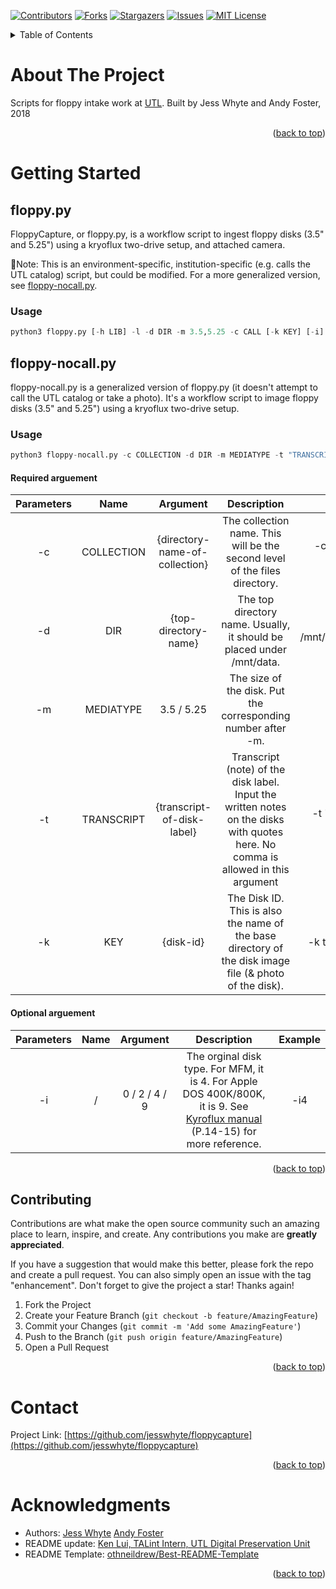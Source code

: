 <!-- Improved compatibility of back to top link: See: https://github.com/othneildrew/Best-README-Template/pull/73 -->
<a name="readme-top"></a>
<!--
*** Thanks for checking out the Best-README-Template. If you have a suggestion
*** that would make this better, please fork the repo and create a pull request
*** or simply open an issue with the tag "enhancement".
*** Don't forget to give the project a star!
*** Thanks again! Now go create something AMAZING! :D
-->



<!-- PROJECT SHIELDS -->
<!--
*** I'm using markdown "reference style" links for readability.
*** Reference links are enclosed in brackets [ ] instead of parentheses ( ).
*** See the bottom of this document for the declaration of the reference variables
*** for contributors-url, forks-url, etc. This is an optional, concise syntax you may use.
*** https://www.markdownguide.org/basic-syntax/#reference-style-links
-->
[![Contributors][contributors-shield]][contributors-url]
[![Forks][forks-shield]][forks-url]
[![Stargazers][stars-shield]][stars-url]
[![Issues][issues-shield]][issues-url]
[![MIT License][license-shield]][license-url]


<!-- TABLE OF CONTENTS -->
<details>
  <summary>Table of Contents</summary>
  <ol>
    <li>
      <a href="#about-the-project">About The Project</a>
      <ul>
        <li><a href="#built-with">Built With</a></li>
      </ul>
    </li>
    <li>
      <a href="#getting-started">Getting Started</a>
      <ul>
        <li><a href="#prerequisites">Prerequisites</a></li>
        <li><a href="#installation">Installation</a></li>
      </ul>
    </li>
    <li><a href="#usage">Usage</a></li>
    <li><a href="#roadmap">Roadmap</a></li>
    <li><a href="#contributing">Contributing</a></li>
    <li><a href="#license">License</a></li>
    <li><a href="#contact">Contact</a></li>
    <li><a href="#acknowledgments">Acknowledgments</a></li>
  </ol>
</details>



<!-- ABOUT THE PROJECT -->
# About The Project

Scripts for floppy intake work at [UTL](https://onesearch.library.utoronto.ca/).
Built by Jess Whyte and Andy Foster, 2018
<p align="right">(<a href="#readme-top">back to top</a>)</p>



<!-- GETTING STARTED -->
# Getting Started

## floppy.py
FloppyCapture, or floppy.py, is a workflow script to ingest floppy disks (3.5" and 5.25") using a kryoflux two-drive setup, and attached camera.

📝Note: This is an environment-specific, institution-specific (e.g. calls the UTL catalog) script, but could be modified. For a more generalized version, see [floppy-nocall.py](##floppy-nocall.py).

### Usage

  ```floppy.py
  python3 floppy.py [-h LIB] -l -d DIR -m 3.5,5.25 -c CALL [-k KEY] [-i]
  ```

## floppy-nocall.py
floppy-nocall.py is a generalized version of floppy.py (it doesn't attempt to call the UTL catalog or take a photo). 
It's a workflow script to image floppy disks (3.5" and 5.25") using a kryoflux two-drive setup. 

### Usage

  ```floppy-nocall.py
  python3 floppy-nocall.py -c COLLECTION -d DIR -m MEDIATYPE -t "TRANSCRIPT" -k KEY [-i]
  ```

#### Required arguement
| Parameters 	|  Name 	|Argument| Description 	|Example|
|:---------:	|:-----------:	|:------------------------------:	|:----------------------------------------------------------------------------------------------------------------------:	|:----------------------:	|
| -c        	| COLLECTION  	| {directory-name-of-collection} 	| The collection name. This will be the second level of the files directory.                                             	| -c testing01-floppy    	|
| -d        	| DIR         	| {top-directory-name}           	| The top directory name. Usually, it should be placed under /mnt/data.                                                  	| -d /mnt/data/testing01 	|
| -m        	| MEDIATYPE   	| 3.5 / 5.25                       	| The size of the disk. Put the corresponding number after -m.                                                           	| -m 3.5                 	|
| -t        	| TRANSCRIPT  	| {transcript-of-disk-label}     	| Transcript (note) of the disk label. Input the written notes on the disks with quotes here. No comma is allowed in this argument 	| -t "information ABC"   	|
| -k        	| KEY         	| {disk-id}                      	| The Disk ID. This is also the name of the base directory of the disk image file (& photo of the disk).                 	| -k testing01-01        	|

#### Optional arguement
| Parameters 	| Name 	| Argument 	| Description 	| Example 	|
|:---:	|:---:	|:---:	|:---:	|:---:	|
| -i 	|  /	| 0 / 2 / 4 / 9  	| The orginal disk type. For MFM, it is 4. For Apple DOS 400K/800K, it is 9. See [Kyroflux manual](https://www.kryoflux.com/download/kryoflux_manual.pdf) (P.14-15) for more reference. 	| -i4 	|

<p align="right">(<a href="#readme-top">back to top</a>)</p>

<!-- CONTRIBUTING -->
## Contributing

Contributions are what make the open source community such an amazing place to learn, inspire, and create. Any contributions you make are **greatly appreciated**.

If you have a suggestion that would make this better, please fork the repo and create a pull request. You can also simply open an issue with the tag "enhancement".
Don't forget to give the project a star! Thanks again!

1. Fork the Project
2. Create your Feature Branch (`git checkout -b feature/AmazingFeature`)
3. Commit your Changes (`git commit -m 'Add some AmazingFeature'`)
4. Push to the Branch (`git push origin feature/AmazingFeature`)
5. Open a Pull Request

<p align="right">(<a href="#readme-top">back to top</a>)</p>



<!-- CONTACT -->
# Contact

Project Link: [https://github.com/jesswhyte/floppycapture](https://github.com/jesswhyte/floppycapture)

<p align="right">(<a href="#readme-top">back to top</a>)</p>



<!-- ACKNOWLEDGMENTS -->
# Acknowledgments

* Authors: [Jess Whyte](https://github.com/jesswhyte) [Andy Foster](https://github.com/fozboz)
* README update: [Ken Lui, TALint Intern, UTL Digital Preservation Unit](https://github.com/kenlhlui)
* README Template: [othneildrew/Best-README-Template](https://github.com/othneildrew/Best-README-Template)

<p align="right">(<a href="#readme-top">back to top</a>)</p>



<!-- MARKDOWN LINKS & IMAGES -->
<!-- https://www.markdownguide.org/basic-syntax/#reference-style-links -->
[contributors-shield]: https://img.shields.io/github/contributors/jesswhyte/floppycapture.svg?style=for-the-badge
[contributors-url]: https://github.com/jesswhyte/floppycapture/graphs/contributors
[forks-shield]: https://img.shields.io/github/forks/jesswhyte/floppycapture.svg?style=for-the-badge
[forks-url]: https://github.com/jesswhyte/floppycapture/network/members
[stars-shield]: https://img.shields.io/github/stars/jesswhyte/floppycapture.svg?style=for-the-badge
[stars-url]: https://github.com/jesswhyte/floppycapture/stargazers
[issues-shield]: https://img.shields.io/github/issues/jesswhyte/floppycapture.svg?style=for-the-badge
[issues-url]: https://github.com/jesswhyte/floppycapture/issues
[license-shield]: https://img.shields.io/github/license/jesswhyte/floppycapture.svg?style=for-the-badge
[license-url]: https://github.com/jesswhyte/floppycapture/blob/master/LICENSE.txt
[linkedin-shield]: https://img.shields.io/badge/-LinkedIn-black.svg?style=for-the-badge&logo=linkedin&colorB=555
[linkedin-url]: https://linkedin.com/in/linkedin_username
[product-screenshot]: images/screenshot.png
[Next.js]: https://img.shields.io/badge/next.js-000000?style=for-the-badge&logo=nextdotjs&logoColor=white
[Next-url]: https://nextjs.org/
[React.js]: https://img.shields.io/badge/React-20232A?style=for-the-badge&logo=react&logoColor=61DAFB
[React-url]: https://reactjs.org/
[Vue.js]: https://img.shields.io/badge/Vue.js-35495E?style=for-the-badge&logo=vuedotjs&logoColor=4FC08D
[Vue-url]: https://vuejs.org/
[Angular.io]: https://img.shields.io/badge/Angular-DD0031?style=for-the-badge&logo=angular&logoColor=white
[Angular-url]: https://angular.io/
[Svelte.dev]: https://img.shields.io/badge/Svelte-4A4A55?style=for-the-badge&logo=svelte&logoColor=FF3E00
[Svelte-url]: https://svelte.dev/
[Laravel.com]: https://img.shields.io/badge/Laravel-FF2D20?style=for-the-badge&logo=laravel&logoColor=white
[Laravel-url]: https://laravel.com
[Bootstrap.com]: https://img.shields.io/badge/Bootstrap-563D7C?style=for-the-badge&logo=bootstrap&logoColor=white
[Bootstrap-url]: https://getbootstrap.com
[JQuery.com]: https://img.shields.io/badge/jQuery-0769AD?style=for-the-badge&logo=jquery&logoColor=white
[JQuery-url]: https://jquery.com 
